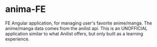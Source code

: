 # anima-FE
FE Angular application, for managing user's favorite anime/manga. The anime/manga data comes from the anilist api. This is an UNOFFICIAL application similar to what Anilist offers, but only built as a learning experience.
